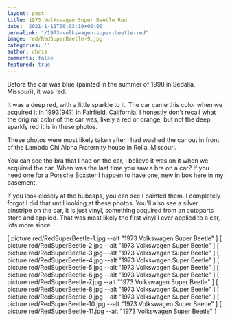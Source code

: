 ```yaml
---
layout: post
title: 1973 Volkswagen Super Beetle Red
date: '2021-1-11T00:03:10+00:00'
permalink: "/1973-volkswagen-super-beetle-red"
image: red/RedSuperBeetle-9.jpg
categories: ''
author: chris
comments: false
featured: true
---
```

Before the car was blue (painted in the summer of 1998 in Sedalia, Missouri), it was red.

It was a deep red, with a little sparkle to it. The car came this color when we acquired it in 1993(94?) in Fairfield, California. I honestly don't recall what the original color of the car was, likely a red or orange, but not the deep sparkly red it is in these photos.

These photos were most likely taken after I had washed the car out in front of the Lambda Chi Alpha Fraternity house in Rolla, Missouri. 

You can see the bra that I had on the car, I believe it was on it when we acquired the car. When was the last time you saw a bra on a car? If you need one for a Porsche Boxster I happen to have one, new in box here in my basement.

If you look closely at the hubcaps, you can see I painted them. I completely forgot I did that until looking at these photos. You'll also see a silver pinstripe on the car, it is just vinyl, something acquired from an autoparts store and applied. That was most likely the first vinyl I ever applied to a car, lots more since.

[ picture  red/RedSuperBeetle-1.jpg --alt "1973 Volkswagen Super Beetle" ]
[ picture  red/RedSuperBeetle-2.jpg --alt "1973 Volkswagen Super Beetle" ] 
[ picture  red/RedSuperBeetle-3.jpg --alt "1973 Volkswagen Super Beetle" ] 
[ picture  red/RedSuperBeetle-4.jpg --alt "1973 Volkswagen Super Beetle" ] 
[ picture  red/RedSuperBeetle-5.jpg --alt "1973 Volkswagen Super Beetle" ] 
[ picture  red/RedSuperBeetle-6.jpg --alt "1973 Volkswagen Super Beetle" ] 
[ picture  red/RedSuperBeetle-7.jpg --alt "1973 Volkswagen Super Beetle" ] 
[ picture  red/RedSuperBeetle-8.jpg --alt "1973 Volkswagen Super Beetle" ] 
[ picture  red/RedSuperBeetle-9.jpg --alt "1973 Volkswagen Super Beetle" ] 
[ picture  red/RedSuperBeetle-10.jpg --alt "1973 Volkswagen Super Beetle" ] 
[ picture  red/RedSuperBeetle-11.jpg --alt "1973 Volkswagen Super Beetle" ] 
